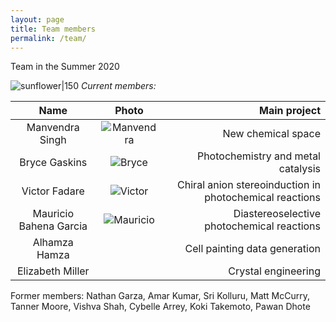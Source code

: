 ```yaml
---
layout: page
title: Team members 
permalink: /team/
---
```

Team in the Summer 2020

![sunflower|150](/_assets/sunflowers.JPG)
*Current members:*

|  Name            | Photo | Main project
:-----------------:|:-----:|-----------------:
Manvendra Singh | ![Manvendra](/_assets/manvendra.JPG) | New chemical space
Bryce Gaskins | ![Bryce](/_assets/bryce.JPG) | Photochemistry and metal catalysis
Victor Fadare |![Victor](/_assets/victor.JPG) | Chiral anion stereoinduction in photochemical reactions
Mauricio Bahena Garcia |![Mauricio](/_assets/mauricio.JPG) | Diastereoselective photochemical reactions
Alhamza Hamza | | Cell painting data generation
Elizabeth Miller | | Crystal engineering

Former members: Nathan Garza, Amar Kumar, Sri Kolluru, Matt McCurry, Tanner Moore, Vishva Shah, Cybelle Arrey, Koki Takemoto, Pawan Dhote



